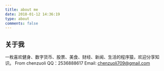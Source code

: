 ```yaml
---
title: about me
date: 2018-01-12 14:36:19
type: about
comments: false
---
```


## 关于我
一枚喜欢健身、数字货币、股票、美食、财经、新闻、生活的程序猿，欢迎分享知识。
From chenzuoli
QQ：2536888617
Email: chenzuoli709@gmail.com
